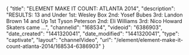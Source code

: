 {
    "title": "ELEMENT MAKE IT COUNT: ATLANTA 2014",
    "description": "RESULTS: 13 and Under 1st: Wesley Box 2nd: Yosef Bubes 3rd: Landon Brown 14 and Up 1st Tyson Peterson 2nd: Eli Williams 3rd: Nico Howard Skaters came ...",
    "channelid": "168534",
    "videoid": "6386903",
    "date_created": "1441320041",
    "date_modified": "1441320041",
    "type": "captivate",
    "layout": "channelVideo",
    "url": "\/element\/element-make-it-count-atlanta-2014\/168534-6386903"
}